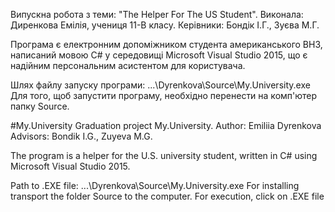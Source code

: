 Випускна робота з теми: "The Helper For The US Student".
Виконала: Диренкова Емілія, учениця 11-В класу.
Керівники: Бондік І.Г., Зуєва М.Г.

Програма є електронним допоміжником студента американського ВНЗ, написаний мовою С# у середовищі Microsoft Visual Studio 2015, що є надійним персональним асистентом для користувача.

Шлях файлу запуску програми: ...\Dyrenkova\Source\My.University.exe
Для того, щоб запустити програму, необхідно перенести на комп'ютер папку Source.

#My.University
Graduation project My.University.
Author: Emiliia Dyrenkova
Advisors: Bondik I.G., Zuyeva M.G.

The program is a helper for the U.S. university student, written in C# using Microsoft Visual Studio 2015.

Path to .EXE file: ...\Dyrenkova\Source\My.University.exe
For installing transport the folder Source to the computer. For execution, click on .EXE file
